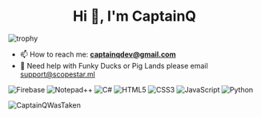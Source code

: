<h1 align="center">Hi 👋, I'm CaptainQ</h1>


![trophy](https://github-profile-trophy.vercel.app/?username=captainqwastaken&row=2&column=3)
  <p align="center" </p>  
  
  





- 📫 How to reach me: **[captainqdev@gmail.com](mailto:captainqdev@gmail.com)**
- 👀 Need help with Funky Ducks or Pig Lands please email [support@scopestar.ml](mailto:support@scopestar.ml)
  
![Firebase](https://img.shields.io/badge/Firebase-039BE5?style=for-the-badge&logo=Firebase&logoColor=white) ![Notepad++](https://img.shields.io/badge/Notepad++-90E59A.svg?style=for-the-badge&logo=notepad%2b%2b&logoColor=black) ![C#](https://img.shields.io/badge/c%23-%23239120.svg?style=for-the-badge&logo=c-sharp&logoColor=white) ![HTML5](https://img.shields.io/badge/html5-%23E34F26.svg?style=for-the-badge&logo=html5&logoColor=white) ![CSS3](https://img.shields.io/badge/css3-%231572B6.svg?style=for-the-badge&logo=css3&logoColor=white) ![JavaScript](https://img.shields.io/badge/javascript-%23323330.svg?style=for-the-badge&logo=javascript&logoColor=%23F7DF1E) ![Python](https://img.shields.io/badge/python-3670A0?style=for-the-badge&logo=python&logoColor=ffdd54)


<img src="https://github-readme-stats.vercel.app/api/top-langs?username=CaptainQWasTaken&layout=compact&theme=github_dark" alt="CaptainQWasTaken"/><p align="center"> 

<!---
CaptainQWasTaken/CaptainQWasTaken is a ✨ special ✨ repository because its `README.md` (this file) appears on your GitHub profile.
You can click the Preview link to take a look at your changes.
--->
